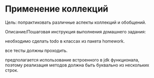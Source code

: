 # Применение коллекций

Цель:
попрактиковать различные аспекты коллекций и обобщений.


Описание/Пошаговая инструкция выполнения домашнего задания:


необходимо сделать todo в классах из пакета homework.

все тесты должны проходить.

предполагается использование встроенного в jdk функционала, поэтому реализация методов должна быть буквально из нескольких строк.
